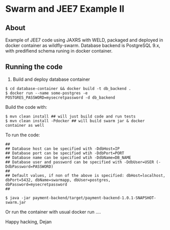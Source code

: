 # Swarm and JEE7 Example II

## About

Example of JEE7 code using JAXRS with WELD, packaged and deployed in docker container as wildfly-swarm.
Database backend is PostgreSQL 9.x, with predifiend schema runing in docker container.

## Running the code

1. Build and deploy database container

```
$ cd database-container && docker build -t db_backend . 
$ docker run --name some-postgres -e POSTGRES_PASSWORD=mysecretpassword -d db_backend
```
Build the code with:
```
$ mvn clean install ## will just build code and run tests
$ mvn clean install -Pdocker ## will build swarm jar & docker container as well
```

To run the code:
```
## 
## Database host can be specified with -DdbHost=IP
## Database port can be specified wtih -DdbPort=PORT
## Database name can be specified wtih -DdbName=DB_NAME
## Database user and password can be specified with -DdbUser=USER (-DdbPassword=PASSWORD)
##
## Default values, if non of the above is specified: dbHost=localhost, dbPort=5432, dbName=swarmapp, dbUser=postgres, dbPassword=mysecretpassword
##

$ java -jar payment-backend/target/payment-backend-1.0.1-SNAPSHOT-swarm.jar
```

Or run the container with usual docker run ....

Happy hacking,
Dejan